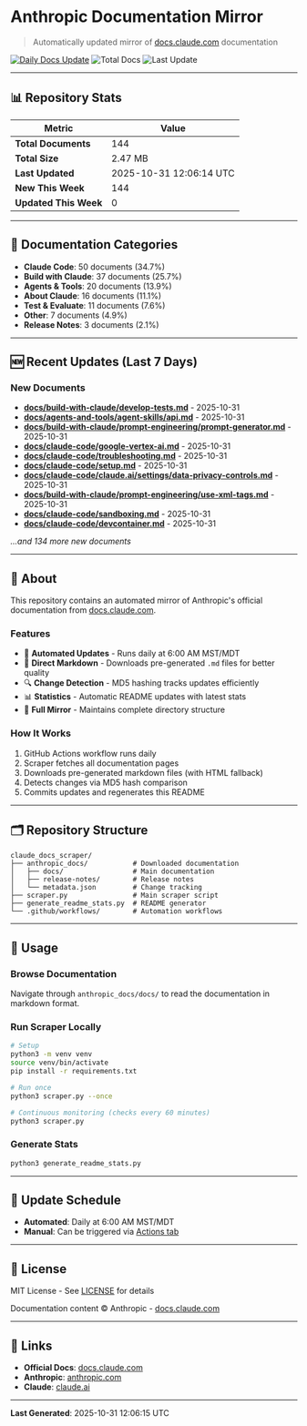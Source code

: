 # Anthropic Documentation Mirror

> Automatically updated mirror of [docs.claude.com](https://docs.claude.com) documentation

[![Daily Docs Update](https://github.com/seanGSISG/claude_docs_scraper/actions/workflows/daily-scraper.yml/badge.svg)](https://github.com/seanGSISG/claude_docs_scraper/actions/workflows/daily-scraper.yml)
![Total Docs](https://img.shields.io/badge/total_docs-144-blue)
![Last Update](https://img.shields.io/badge/last_update-2025--10--31-green)

---

## 📊 Repository Stats

| Metric | Value |
|--------|-------|
| **Total Documents** | 144 |
| **Total Size** | 2.47 MB |
| **Last Updated** | 2025-10-31 12:06:14 UTC |
| **New This Week** | 144 |
| **Updated This Week** | 0 |

---

## 📂 Documentation Categories

- **Claude Code**: 50 documents (34.7%)
- **Build with Claude**: 37 documents (25.7%)
- **Agents & Tools**: 20 documents (13.9%)
- **About Claude**: 16 documents (11.1%)
- **Test & Evaluate**: 11 documents (7.6%)
- **Other**: 7 documents (4.9%)
- **Release Notes**: 3 documents (2.1%)

---

## 🆕 Recent Updates (Last 7 Days)

### New Documents

- **[docs/build-with-claude/develop-tests.md](https://docs.claude.com/en/docs/build-with-claude/develop-tests)** - 2025-10-31
- **[docs/agents-and-tools/agent-skills/api.md](https://docs.claude.com/en/docs/agents-and-tools/agent-skills/api)** - 2025-10-31
- **[docs/build-with-claude/prompt-engineering/prompt-generator.md](https://docs.claude.com/en/docs/build-with-claude/prompt-engineering/prompt-generator)** - 2025-10-31
- **[docs/claude-code/google-vertex-ai.md](https://docs.claude.com/en/docs/claude-code/google-vertex-ai)** - 2025-10-31
- **[docs/claude-code/troubleshooting.md](https://docs.claude.com/en/docs/claude-code/troubleshooting)** - 2025-10-31
- **[docs/claude-code/setup.md](https://docs.claude.com/en/docs/claude-code/setup)** - 2025-10-31
- **[docs/claude-code/claude.ai/settings/data-privacy-controls.md](https://docs.claude.com/en/docs/claude-code/claude.ai/settings/data-privacy-controls)** - 2025-10-31
- **[docs/build-with-claude/prompt-engineering/use-xml-tags.md](https://docs.claude.com/en/docs/build-with-claude/prompt-engineering/use-xml-tags)** - 2025-10-31
- **[docs/claude-code/sandboxing.md](https://docs.claude.com/en/docs/claude-code/sandboxing)** - 2025-10-31
- **[docs/claude-code/devcontainer.md](https://docs.claude.com/en/docs/claude-code/devcontainer)** - 2025-10-31

_...and 134 more new documents_


---

## 📖 About

This repository contains an automated mirror of Anthropic's official documentation from [docs.claude.com](https://docs.claude.com).

### Features

- 🤖 **Automated Updates** - Runs daily at 6:00 AM MST/MDT
- 📝 **Direct Markdown** - Downloads pre-generated `.md` files for better quality
- 🔍 **Change Detection** - MD5 hashing tracks updates efficiently
- 📊 **Statistics** - Automatic README updates with latest stats
- 🔄 **Full Mirror** - Maintains complete directory structure

### How It Works

1. GitHub Actions workflow runs daily
2. Scraper fetches all documentation pages
3. Downloads pre-generated markdown files (with HTML fallback)
4. Detects changes via MD5 hash comparison
5. Commits updates and regenerates this README

---

## 🗂️ Repository Structure

```
claude_docs_scraper/
├── anthropic_docs/           # Downloaded documentation
│   ├── docs/                 # Main documentation
│   ├── release-notes/        # Release notes
│   └── metadata.json         # Change tracking
├── scraper.py                # Main scraper script
├── generate_readme_stats.py  # README generator
└── .github/workflows/        # Automation workflows
```

---

## 🚀 Usage

### Browse Documentation

Navigate through `anthropic_docs/docs/` to read the documentation in markdown format.

### Run Scraper Locally

```bash
# Setup
python3 -m venv venv
source venv/bin/activate
pip install -r requirements.txt

# Run once
python3 scraper.py --once

# Continuous monitoring (checks every 60 minutes)
python3 scraper.py
```

### Generate Stats

```bash
python3 generate_readme_stats.py
```

---

## 📅 Update Schedule

- **Automated**: Daily at 6:00 AM MST/MDT
- **Manual**: Can be triggered via [Actions tab](https://github.com/seanGSISG/claude_docs_scraper/actions)

---

## 📜 License

MIT License - See [LICENSE](LICENSE) for details

Documentation content © Anthropic - [docs.claude.com](https://docs.claude.com)

---

## 🔗 Links

- **Official Docs**: [docs.claude.com](https://docs.claude.com)
- **Anthropic**: [anthropic.com](https://www.anthropic.com)
- **Claude**: [claude.ai](https://claude.ai)

---

**Last Generated**: 2025-10-31 12:06:15 UTC
